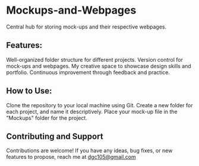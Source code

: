 # Mockups-and-Webpages
Central hub for storing mock-ups and their respective webpages.

## Features:

Well-organized folder structure for different projects.
Version control for mock-ups and webpages.
My creative space to showcase design skills and portfolio.
Continuous improvement through feedback and practice.

## How to Use:

Clone the repository to your local machine using Git.
Create a new folder for each project, and name it descriptively.
Place your mock-up file in the "Mockups" folder for the project.

## Contributing and Support
Contributions are welcome! If you have any ideas, bug fixes, or new features to propose, reach me at dgc105@gmail.com
